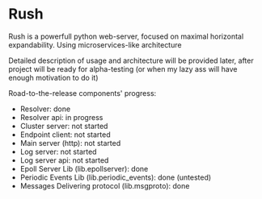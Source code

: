 # Rush
Rush is a powerfull python web-server, focused on maximal horizontal expandability. Using microservices-like architecture

Detailed description of usage and architecture will be provided later, after project will be ready for alpha-testing (or when my lazy ass will have enough motivation to do it)


Road-to-the-release components' progress:
  - Resolver: done
  - Resolver api: in progress
  - Cluster server: not started
  - Endpoint client: not started
  - Main server (http): not started
  - Log server: not started
  - Log server api: not started
  - Epoll Server Lib (lib.epollserver): done
  - Periodic Events Lib (lib.periodic_events): done (untested)
  - Messages Delivering protocol (lib.msgproto): done
